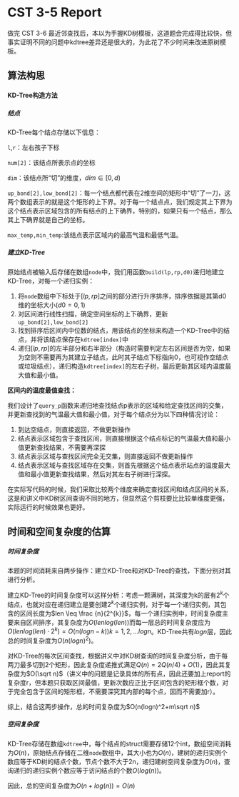 # CST 3-5 Report

做完 CST 3-6 最近邻查找后，本以为手握KD树模板，这道题会完成得比较快，但事实证明不同的问题中kdtree差异还是很大的，为此花了不少时间来改进原树模板。

## 算法构思

#### KD-Tree构造方法

##### 结点

KD-Tree每个结点存储以下信息：

`l`,`r`：左右孩子下标

`num[2]`：该结点所表示点的坐标

`dim`：该结点所“切”的维度，$dim\in[0,d)$

`up_bond[2],low_bond[2]`：每一个结点都代表在2维空间的矩形中“切”了一刀，这两个数组表示的就是这个矩形的上下界。对于每一个结点点，我们规定其上下界为这个结点表示区域包含的所有结点的上下确界，特别的，如果只有一个结点，那么其上下确界就是自己的坐标。

`max_temp,min_temp`:该结点表示区域内的最高气温和最低气温。

##### 建立KD-Tree

原始结点被输入后存储在数组`node`中，我们用函数`build(lp,rp,d0)`递归地建立KD-Tree，对每一个递归实例：

1. 将`node`数组中下标处于$[lp,rp]$之间的部分进行升序排序，排序依据是其第d0维的坐标大小($d0=0 , 1$)
2. 对区间进行线性扫描，确定空间坐标的上下确界，更新`up_bond[2],low_bond[2]`
3. 找到排序后区间内中位数的结点，用该结点的坐标来构造一个KD-Tree中的结点，并将该结点保存在`kdtree[index]`中
4. 递归$[lp,rp]$的左半部分和右半部分（构造时需要判定左右区间是否为空，如果为空则不需要再为其建立子结点，此时其子结点下标指向0，也可视作空结点或垃圾结点），递归构造`kdtree[index]`的左右子树，最后更新其区域内温度最大值和最小值。

**区间内的温度最值查找：**

我们设计了`query_p`函数来递归地查找结点p表示的区域和给定查找区间的交集，并更新查找到的气温最大值和最小值，对于每个结点分为以下四种情况讨论：

1. 到达空结点，则直接返回，不做更新操作
2. 结点表示区域包含于查找区间，则直接根据这个结点标记的气温最大值和最小值更新查找结果，不需要再深探
3. 结点表示区域与查找区间完全无交集，则直接返回不做更新操作
4. 结点表示区域与查找区域存在交集，则首先根据这个结点表示站点的温度最大值和最小值更新查找结果，然后对其左右子树进行深探。

在实际写代码的时候，我们采取比较两个维度来确定查找区间和结点区间的关系，这是和讲义中KD树区间查询不同的地方，但显然这个剪枝要比比较单维度更强，实际运行的时候效果也更好。

## 时间和空间复杂度的估算

##### 时间复杂度

本题的时间消耗来自两步操作：建立KD-Tree和对KD-Tree的查找，下面分别对其进行分析。

建立KD-Tree的时间复杂度可以这样分析：考虑一颗满树，其深度为k的层有$2^k$个结点，也就对应在递归建立是要创建$2^k$个递归实例，对于每一个递归实例，其包含的区间长度为$len \leq \frac {n}{2^{k}}$，每一个递归实例中，时间复杂度主要来自区间排序，其复杂度为$O(lenlog(len))$而每一层总的时间复杂度应为$O(lenlog(len) \cdot 2^k) = O(n(logn-k)) k=1,2,… logn$。KD-Tree共有$logn$层，因此总的时间复杂度为$O(n(logn)^2)$。

对KD-Tree的每次区间查找，根据讲义中对KD树查询的时间复杂度分析，由于每两刀最多切到2个矩形，因此复杂度递推式满足$Q(n)=2Q(n/4)+O(1)$，因此其复杂度为$O(\sqrt n)$（讲义中的问题是记录具体的所有点，因此还要加上report的复杂度r，但本题只获取区间最值，更新次数应正比于区间包含的矩形框个数，对于完全包含于区间的矩形框，不需要深究其内部的每个点，因而不需要加r）。

综上，结合这两步操作，总的时间复杂度为$O(n(logn)^2+m\sqrt n)$

##### 空间复杂度

KD-Tree存储在数组`kdtree`中，每个结点的struct需要存储12个int，数组空间消耗为$O(n)$，原始结点存储在二维`node`数组中，其大小也为$O(n)$，建树的递归实例个数应等于KD树的结点个数，节点个数不大于2n，递归建树空间复杂度为$O(n)$，查询递归的递归实例个数应等于访问结点的个数$O(log(n))$。

因此，总的空间复杂度为$O(n+log(n)) = O(n)$
